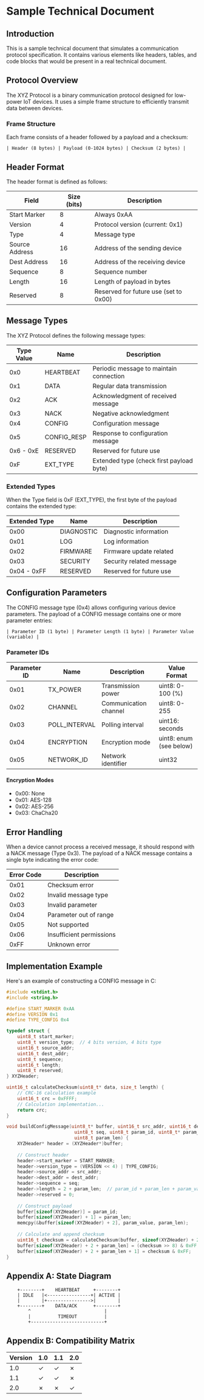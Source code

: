# Sample Technical Document

## Introduction

This is a sample technical document that simulates a communication protocol specification. It contains various elements like headers, tables, and code blocks that would be present in a real technical document.

## Protocol Overview

The XYZ Protocol is a binary communication protocol designed for low-power IoT devices. It uses a simple frame structure to efficiently transmit data between devices.

### Frame Structure

Each frame consists of a header followed by a payload and a checksum:

```
| Header (8 bytes) | Payload (0-1024 bytes) | Checksum (2 bytes) |
```

## Header Format

The header format is defined as follows:

| Field          | Size (bits) | Description                           |
|----------------|-------------|---------------------------------------|
| Start Marker   | 8           | Always 0xAA                           |
| Version        | 4           | Protocol version (current: 0x1)       |
| Type           | 4           | Message type                          |
| Source Address | 16          | Address of the sending device         |
| Dest Address   | 16          | Address of the receiving device       |
| Sequence       | 8           | Sequence number                       |
| Length         | 16          | Length of payload in bytes            |
| Reserved       | 8           | Reserved for future use (set to 0x00) |

## Message Types

The XYZ Protocol defines the following message types:

| Type Value | Name        | Description                                |
|------------|-------------|--------------------------------------------|
| 0x0        | HEARTBEAT   | Periodic message to maintain connection    |
| 0x1        | DATA        | Regular data transmission                  |
| 0x2        | ACK         | Acknowledgment of received message         |
| 0x3        | NACK        | Negative acknowledgment                    |
| 0x4        | CONFIG      | Configuration message                      |
| 0x5        | CONFIG_RESP | Response to configuration message          |
| 0x6 - 0xE  | RESERVED    | Reserved for future use                    |
| 0xF        | EXT_TYPE    | Extended type (check first payload byte)   |

### Extended Types

When the Type field is 0xF (EXT_TYPE), the first byte of the payload contains the extended type:

| Extended Type | Name          | Description                              |
|---------------|---------------|------------------------------------------|
| 0x00          | DIAGNOSTIC    | Diagnostic information                   |
| 0x01          | LOG           | Log information                          |
| 0x02          | FIRMWARE      | Firmware update related                  |
| 0x03          | SECURITY      | Security related message                 |
| 0x04 - 0xFF   | RESERVED      | Reserved for future use                  |

## Configuration Parameters

The CONFIG message type (0x4) allows configuring various device parameters. The payload of a CONFIG message contains one or more parameter entries:

```
| Parameter ID (1 byte) | Parameter Length (1 byte) | Parameter Value (variable) |
```

### Parameter IDs

| Parameter ID | Name           | Description                     | Value Format          |
|--------------|----------------|---------------------------------|------------------------|
| 0x01         | TX_POWER       | Transmission power              | uint8: 0-100 (%)      |
| 0x02         | CHANNEL        | Communication channel           | uint8: 0-255          |
| 0x03         | POLL_INTERVAL  | Polling interval                | uint16: seconds       |
| 0x04         | ENCRYPTION     | Encryption mode                 | uint8: enum (see below) |
| 0x05         | NETWORK_ID     | Network identifier              | uint32                |

#### Encryption Modes

- 0x00: None
- 0x01: AES-128
- 0x02: AES-256
- 0x03: ChaCha20

## Error Handling

When a device cannot process a received message, it should respond with a NACK message (Type 0x3). The payload of a NACK message contains a single byte indicating the error code:

| Error Code | Description                            |
|------------|----------------------------------------|
| 0x01       | Checksum error                         |
| 0x02       | Invalid message type                   |
| 0x03       | Invalid parameter                      |
| 0x04       | Parameter out of range                 |
| 0x05       | Not supported                          |
| 0x06       | Insufficient permissions               |
| 0xFF       | Unknown error                          |

## Implementation Example

Here's an example of constructing a CONFIG message in C:

```c
#include <stdint.h>
#include <string.h>

#define START_MARKER 0xAA
#define VERSION 0x1
#define TYPE_CONFIG 0x4

typedef struct {
    uint8_t start_marker;
    uint8_t version_type;  // 4 bits version, 4 bits type
    uint16_t source_addr;
    uint16_t dest_addr;
    uint8_t sequence;
    uint16_t length;
    uint8_t reserved;
} XYZHeader;

uint16_t calculateChecksum(uint8_t* data, size_t length) {
    // CRC-16 calculation example
    uint16_t crc = 0xFFFF;
    // Calculation implementation...
    return crc;
}

void buildConfigMessage(uint8_t* buffer, uint16_t src_addr, uint16_t dest_addr, 
                         uint8_t seq, uint8_t param_id, uint8_t* param_value, 
                         uint8_t param_len) {
    XYZHeader* header = (XYZHeader*)buffer;
    
    // Construct header
    header->start_marker = START_MARKER;
    header->version_type = (VERSION << 4) | TYPE_CONFIG;
    header->source_addr = src_addr;
    header->dest_addr = dest_addr;
    header->sequence = seq;
    header->length = 2 + param_len;  // param_id + param_len + param_value
    header->reserved = 0;
    
    // Construct payload
    buffer[sizeof(XYZHeader)] = param_id;
    buffer[sizeof(XYZHeader) + 1] = param_len;
    memcpy(&buffer[sizeof(XYZHeader) + 2], param_value, param_len);
    
    // Calculate and append checksum
    uint16_t checksum = calculateChecksum(buffer, sizeof(XYZHeader) + 2 + param_len);
    buffer[sizeof(XYZHeader) + 2 + param_len] = (checksum >> 8) & 0xFF;
    buffer[sizeof(XYZHeader) + 2 + param_len + 1] = checksum & 0xFF;
}
```

## Appendix A: State Diagram

```
    +--------+    HEARTBEAT     +--------+
    | IDLE   |<----------------+| ACTIVE |
    |        |+---------------->|        |
    +--------+    DATA/ACK      +--------+
        ^                           |
        |          TIMEOUT          |
        +---------------------------+
```

## Appendix B: Compatibility Matrix

| Version | 1.0 | 1.1 | 2.0 |
|---------|-----|-----|-----|
| 1.0     | ✓   | ✓   | ✗   |
| 1.1     | ✓   | ✓   | ✗   |
| 2.0     | ✗   | ✗   | ✓   |
